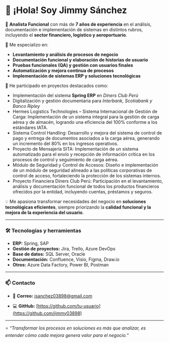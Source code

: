 # 👋 ¡Hola! Soy Jimmy Sánchez

💼 **Analista Funcional** con más de **7 años de experiencia** en el análisis, documentación e implementación de sistemas en distintos rubros, incluyendo el **sector financiero, logístico y aeroportuario**.  

🚀 Me especializo en:
- **Levantamiento y análisis de procesos de negocio**
- **Documentación funcional y elaboración de historias de usuario**
- **Pruebas funcionales (QA) y gestión con usuarios finales**
- **Automatización y mejora continua de procesos**
- **Implementación de sistemas ERP y soluciones tecnológicas**

🧩 He participado en proyectos destacados como:
- Implementación del sistema **Spring ERP** en *Diners Club Perú*  
- Digitalización y gestión documentaria para *Interbank, Scotiabank y Banco Ripley*  
- Hermes Logistics Technologies – Sistema Internacional de Gestión de Carga:
 Implementación de un sistema integral para la gestión de carga aérea y de almacén, logrando una eficiencia del 100% conforme a los estándares IATA.
- Sistema Control Handling:
 Desarrollo y mejora del sistema de control de pago y entrega de documentos asociados a la carga aérea, generando un incremento del 80% en los   ingresos operativos.
- Proyecto de Mensajería SITA:
Implementación de un sistema automatizado para el envío y recepción de información crítica en los procesos de control y seguimiento de carga aérea.
- Módulo de Seguridad y Control de Accesos:
Diseño e implementación de un módulo de seguridad alineado a las políticas corporativas de control de acceso, fortaleciendo la protección de los sistemas internos.
- Proyecto Financiera Diners Club Perú:
Participación en el levantamiento, análisis y documentación funcional de todos los productos financieros ofrecidos por la entidad, incluyendo cuentas, préstamos y seguros.
  

💡 Me apasiona transformar necesidades del negocio en **soluciones tecnológicas eficientes**, siempre priorizando la **calidad funcional y la mejora de la experiencia del usuario**.

---

### 🛠️ Tecnologías y herramientas
- **ERP:** Spring, SAP  
- **Gestión de proyectos:** Jira, Trello, Azure DevOps  
- **Base de datos:** SQL Server, Oracle  
- **Documentación:** Confluence, Visio, Figma, Draw.io  
- **Otros:** Azure Data Factory, Power BI, Postman  

---

### 📫 Contacto
- 📧 **Correo:** jsanchez03898@gmail.com  

- 💻 **GitHub:** [https://github.com/tu-usuario](https://github.com/jimmy03898)

---

⭐ *“Transformar los procesos en soluciones es más que analizar, es entender cómo cada mejora genera valor para el negocio.”*
